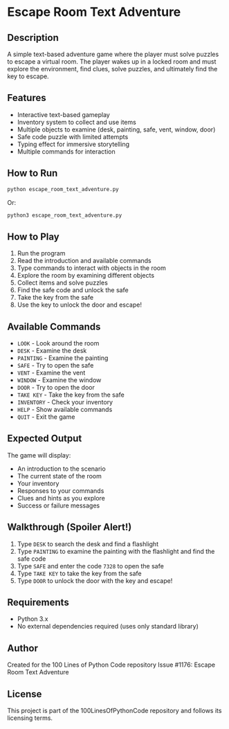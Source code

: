 # Escape Room Text Adventure

## Description
A simple text-based adventure game where the player must solve puzzles to escape a virtual room. The player wakes up in a locked room and must explore the environment, find clues, solve puzzles, and ultimately find the key to escape.

## Features
- Interactive text-based gameplay
- Inventory system to collect and use items
- Multiple objects to examine (desk, painting, safe, vent, window, door)
- Safe code puzzle with limited attempts
- Typing effect for immersive storytelling
- Multiple commands for interaction

## How to Run
```bash
python escape_room_text_adventure.py
```

Or:
```bash
python3 escape_room_text_adventure.py
```

## How to Play
1. Run the program
2. Read the introduction and available commands
3. Type commands to interact with objects in the room
4. Explore the room by examining different objects
5. Collect items and solve puzzles
6. Find the safe code and unlock the safe
7. Take the key from the safe
8. Use the key to unlock the door and escape!

## Available Commands
- `LOOK` - Look around the room
- `DESK` - Examine the desk
- `PAINTING` - Examine the painting
- `SAFE` - Try to open the safe
- `VENT` - Examine the vent
- `WINDOW` - Examine the window
- `DOOR` - Try to open the door
- `TAKE KEY` - Take the key from the safe
- `INVENTORY` - Check your inventory
- `HELP` - Show available commands
- `QUIT` - Exit the game

## Expected Output
The game will display:
- An introduction to the scenario
- The current state of the room
- Your inventory
- Responses to your commands
- Clues and hints as you explore
- Success or failure messages

## Walkthrough (Spoiler Alert!)
1. Type `DESK` to search the desk and find a flashlight
2. Type `PAINTING` to examine the painting with the flashlight and find the safe code
3. Type `SAFE` and enter the code `7328` to open the safe
4. Type `TAKE KEY` to take the key from the safe
5. Type `DOOR` to unlock the door with the key and escape!

## Requirements
- Python 3.x
- No external dependencies required (uses only standard library)

## Author
Created for the 100 Lines of Python Code repository
Issue #1176: Escape Room Text Adventure

## License
This project is part of the 100LinesOfPythonCode repository and follows its licensing terms.
